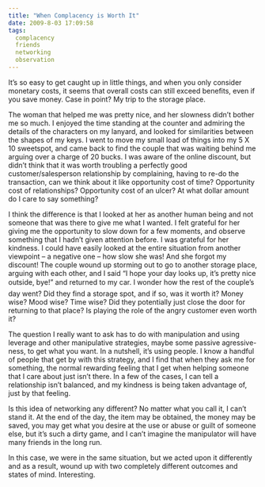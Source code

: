 ```yaml
---
title: "When Complacency is Worth It"
date: 2009-8-03 17:09:58
tags:
  complacency
  friends
  networking
  observation
---
```



It’s so easy to get caught up in little things, and when you only consider monetary costs, it seems that overall costs can still exceed benefits, even if you save money. Case in point? My trip to the storage place.

The woman that helped me was pretty nice, and her slowness didn’t bother me so much. I enjoyed the time standing at the counter and admiring the details of the characters on my lanyard, and looked for similarities between the shapes of my keys. I went to move my small load of things into my 5 X 10 sweetspot, and came back to find the couple that was waiting behind me arguing over a charge of 20 bucks. I was aware of the online discount, but didn’t think that it was worth troubling a perfectly good customer/salesperson relationship by complaining, having to re-do the transaction, can we think about it like opportunity cost of time? Opportunity cost of relationships? Opportunity cost of an ulcer? At what dollar amount do I care to say something?

I think the difference is that I looked at her as another human being and not someone that was there to give me what I wanted. I felt grateful for her giving me the opportunity to slow down for a few moments, and observe something that I hadn’t given attention before. I was grateful for her kindness. I could have easily looked at the entire situation from another viewpoint – a negative one – how slow she was! And she forgot my discount! The couple wound up storming out to go to another storage place, arguing with each other, and I said “I hope your day looks up, it’s pretty nice outside, bye!” and returned to my car. I wonder how the rest of the couple’s day went? Did they find a storage spot, and if so, was it worth it? Money wise? Mood wise? Time wise? Did they potentially just close the door for returning to that place? Is playing the role of the angry customer even worth it?

The question I really want to ask has to do with manipulation and using leverage and other manipulative strategies, maybe some passive agressive-ness, to get what you want. In a nutshell, it’s using people. I know a handful of people that get by with this strategy, and I find that when they ask me for something, the normal rewarding feeling that I get when helping someone that I care about just isn’t there. In a few of the cases, I can tell a relationship isn’t balanced, and my kindness is being taken advantage of, just by that feeling.

Is this idea of networking any different? No matter what you call it, I can’t stand it. At the end of the day, the item may be obtained, the money may be saved, you may get what you desire at the use or abuse or guilt of someone else, but it’s such a dirty game, and I can’t imagine the manipulator will have many friends in the long run.

In this case, we were in the same situation, but we acted upon it differently and as a result, wound up with two completely different outcomes and states of mind. Interesting.


